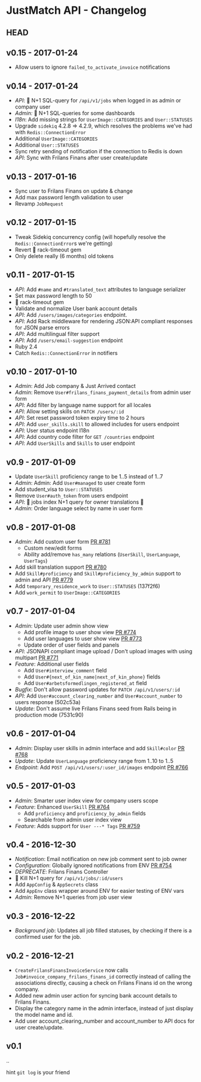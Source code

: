 # JustMatch API - Changelog

HEAD
-----------


v0.15 - 2017-01-24
-----------
- Allow users to ignore `failed_to_activate_invoice` notifications


v0.14 - 2017-01-24
-----------
- _API_: :hocho: N+1 SQL-query for `/api/v1/jobs` when logged in as admin or company user
- _Admin:_ :hocho: N+1 SQL-queries for some dashboards
- _I18n_: Add missing strings for `UserImage::CATEGORIES` and `User::STATUSES`
- Upgrade `sidekiq` 4.2.8 => 4.2.9, which resolves the problems we've had with `Redis::ConnectionError`
- Additional `UserImage::CATEGORIES`
- Additional `User::STATUSES`
- Sync retry sending of notification if the connection to Redis is down
- _API_: Sync with Frilans Finans after user create/update

v0.13 - 2017-01-16
-----------
- Sync user to Frilans Finans on update & change
- Add max password length validation to user
- Revamp `JobRequest`


v0.12 - 2017-01-15
-----------
- Tweak Sidekiq concurrency config (will hopefully resolve the `Redis::ConnectionError`s we're getting)
- Revert :hocho: rack-timeout gem
- Only delete really (6 months) old tokens


v0.11 - 2017-01-15
-----------
- _API_: Add `#name` and `#translated_text` attributes to language serializer
- Set max password length to 50
- :hocho: rack-timeout gem
- Validate and normalize User bank account details
- _API_: Add `/users/images/categories` endpoint.
- _API_: Add Rack middleware for rendering JSON:API compliant responses for JSON parse errors
- _API_: Add multilingual filter support
- _API_: Add `/users/email-suggestion` endpoint
- Ruby 2.4
- Catch `Redis::ConnectionError` in notifiers

v0.10 - 2017-01-10
-----------
- _Admin_: Add Job company & Just Arrived contact
- _Admin_: Remove `User#frilans_finans_payment_details` from admin user form
- _API_: Add filter by language name support for all locales
- _API_: Allow setting skills on `PATCH /users/:id`
- _API_: Set reset password token expiry time to 2 hours
- _API_: Add `user_skills.skill` to allowed includes for users endpoint
- _API_: User status endpoint I18n
- _API_: Add country code filter for `GET /countries` endpoint
- _API_: Add `UserSkills` and `Skills` to user endpoint

v0.9 - 2017-01-09
-----------
- Update `UserSkill` proficiency range to be 1..5 instead of 1..7
- _Admin_: Admin: Add `User#managed` to user create form
- Add student_visa to `User::STATUSES`
- Remove `User#auth_token` from users endpoint
- _API_: :hocho: jobs index N+1 query for owner translations :rocket:
- _Admin_: Order language select by name in user form


v0.8 - 2017-01-08
-----------
- _Admin_: Add custom user form [PR #781](https://github.com/justarrived/just_match_api/pull/781)
  + Custom new/edit forms
  + Ability add/remove `has_many` relations (`UserSkill`, `UserLanguage`, `UserTags`)
- Add skill translation support [PR #780](https://github.com/justarrived/just_match_api/pull/780)
- Add `Skill#proficiency` and `Skill#proficiency_by_admin` support to admin and API [PR #779](https://github.com/justarrived/just_match_api/pull/779)
- Add `temporary_residence_work` to `User::STATUSES` (137f2f6)
- Add `work_permit` to `UserImage::CATEGORIES`

v0.7 - 2017-01-04
-----------
- _Admin_: Update user admin show view
  + Add profile image to user show view [PR #774](https://github.com/justarrived/just_match_api/pull/774)
  + Add user languages to user show view [PR #773](https://github.com/justarrived/just_match_api/pull/773)
  + Update order of user fields and panels
- _API_: JSONAPI compliant image upload / Don't upload images with using multipart [PR #771](https://github.com/justarrived/just_match_api/pull/771)
- _Feature_: Additional user fields
  + Add `User#interview_comment` field
  + Add `User#{next_of_kin_name|next_of_kin_phone}` fields
  + Add `User#arbetsformedlingen_registered_at` field
- _Bugfix_: Don't allow password updates for `PATCH /api/v1/users/:id`
- _API_: Add `User#account_clearing_number` and `User#account_number` to users response (502c53a)
- _Update_: Don't assume live Frilans Finans seed from Rails being in production mode (7531c90)

v0.6 - 2017-01-04
-----------
- _Admin_: Display user skills in admin interface and add `Skill#color` [PR #768](https://github.com/justarrived/just_match_api/pull/768)
- _Update_: Update `UserLanguage` proficiency range from 1..10 to 1..5
- _Endpoint_: Add `POST /api/v1/users/:user_id/images` endpoint [PR #766](https://github.com/justarrived/just_match_api/pull/766)

v0.5 - 2017-01-03
-----------
- _Admin_: Smarter user index view for company users scope
- _Feature_: Enhanced `UserSkill` [PR #764](https://github.com/justarrived/just_match_api/pull/764)
  + Add `proficiency` and `proficiency_by_admin` fields
  + Searchable from admin user index view
- _Feature_: Adds support for `User ---* Tags` [PR #759](https://github.com/justarrived/just_match_api/pull/759)

v0.4 - 2016-12-30
------------
- _Notification_: Email notification on new job comment sent to job owner
- _Configuration_: Globally ignored notifications from ENV [PR #754](https://github.com/justarrived/just_match_api/pull/754)
- _DEPRECATE_: Frilans Finans Controller
- :hocho: Kill N+1 query for `/api/v1/jobs/:id/users`
- Add `AppConfig` & `AppSecrets` class
- Add `AppEnv` class wrapper around ENV for easier testing of ENV vars
- _Admin_: Remove N+1 queries from job user view

v0.3 - 2016-12-22
------------
- _Background job_: Updates all job filled statuses, by checking if there is a confirmed user for the job.

v0.2 - 2016-12-21
------------
- `CreateFrilansFinansInvoiceService` now calls `Job#invoice_company_frilans_finans_id` correctly instead of calling the associations directly, causing a check on Frilans Finans id on the wrong company.
- Added new admin user action for syncing bank account details to Frilans Finans.
- Display the category name in the admin interface, instead of just display the model name and id.
- Add user account_clearing_number and account_number to API docs for user create/update.

v0.1
-----------

..

hint `git log` is your friend
